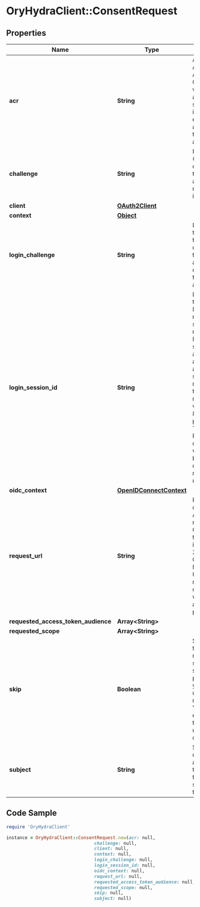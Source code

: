 # OryHydraClient::ConsentRequest

## Properties

Name | Type | Description | Notes
------------ | ------------- | ------------- | -------------
**acr** | **String** | ACR represents the Authentication AuthorizationContext Class Reference value for this authentication session. You can use it to express that, for example, a user authenticated using two factor authentication. | [optional] 
**challenge** | **String** | ID is the identifier (\&quot;authorization challenge\&quot;) of the consent authorization request. It is used to identify the session. | 
**client** | [**OAuth2Client**](OAuth2Client.md) |  | [optional] 
**context** | [**Object**](.md) |  | [optional] 
**login_challenge** | **String** | LoginChallenge is the login challenge this consent challenge belongs to. It can be used to associate a login and consent request in the login &amp; consent app. | [optional] 
**login_session_id** | **String** | LoginSessionID is the login session ID. If the user-agent reuses a login session (via cookie / remember flag) this ID will remain the same. If the user-agent did not have an existing authentication session (e.g. remember is false) this will be a new random value. This value is used as the \&quot;sid\&quot; parameter in the ID Token and in OIDC Front-/Back- channel logout. It&#39;s value can generally be used to associate consecutive login requests by a certain user. | [optional] 
**oidc_context** | [**OpenIDConnectContext**](OpenIDConnectContext.md) |  | [optional] 
**request_url** | **String** | RequestURL is the original OAuth 2.0 Authorization URL requested by the OAuth 2.0 client. It is the URL which initiates the OAuth 2.0 Authorization Code or OAuth 2.0 Implicit flow. This URL is typically not needed, but might come in handy if you want to deal with additional request parameters. | [optional] 
**requested_access_token_audience** | **Array&lt;String&gt;** |  | [optional] 
**requested_scope** | **Array&lt;String&gt;** |  | [optional] 
**skip** | **Boolean** | Skip, if true, implies that the client has requested the same scopes from the same user previously. If true, you must not ask the user to grant the requested scopes. You must however either allow or deny the consent request using the usual API call. | [optional] 
**subject** | **String** | Subject is the user ID of the end-user that authenticated. Now, that end user needs to grant or deny the scope requested by the OAuth 2.0 client. | [optional] 

## Code Sample

```ruby
require 'OryHydraClient'

instance = OryHydraClient::ConsentRequest.new(acr: null,
                                 challenge: null,
                                 client: null,
                                 context: null,
                                 login_challenge: null,
                                 login_session_id: null,
                                 oidc_context: null,
                                 request_url: null,
                                 requested_access_token_audience: null,
                                 requested_scope: null,
                                 skip: null,
                                 subject: null)
```


